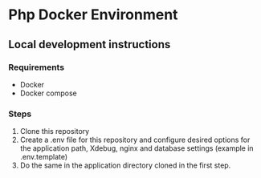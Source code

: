 # Php Docker Environment

## Local development instructions

### Requirements

- Docker
- Docker compose

### Steps

1. Clone this repository
2. Create a .env file for this repository and configure desired options for the application path, Xdebug, nginx and database settings (example in .env.template)
3. Do the same in the application directory cloned in the first step.

